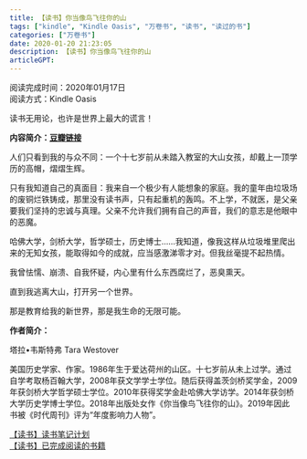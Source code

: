 ```yaml
---
title: 【读书】你当像鸟飞往你的山
tags: ["kindle", "Kindle Oasis", "万卷书", "读书", "读过的书"]
categories: ["万卷书"]
date: 2020-01-20 21:23:05
description: 【读书】你当像鸟飞往你的山
articleGPT: 
---
```


阅读完成时间：2020年01月17日  
阅读方式：Kindle Oasis

读书无用论，也许是世界上最大的谎言！

**内容简介：[豆瓣链接](https://book.douban.com/subject/33440205/)**

人们只看到我的与众不同：一个十七岁前从未踏入教室的大山女孩，却戴上一顶学历的高帽，熠熠生辉。

只有我知道自己的真面目：我来自一个极少有人能想象的家庭。我的童年由垃圾场的废铜烂铁铸成，那里没有读书声，只有起重机的轰鸣。不上学，不就医，是父亲要我们坚持的忠诚与真理。父亲不允许我们拥有自己的声音，我们的意志是他眼中的恶魔。

哈佛大学，剑桥大学，哲学硕士，历史博士……我知道，像我这样从垃圾堆里爬出来的无知女孩，能取得如今的成就，应当感激涕零才对。但我丝毫提不起热情。

我曾怯懦、崩溃、自我怀疑，内心里有什么东西腐烂了，恶臭熏天。

直到我逃离大山，打开另一个世界。

那是教育给我的新世界，那是我生命的无限可能。

**作者简介：**

塔拉•韦斯特弗 Tara Westover

美国历史学家、作家。1986年生于爱达荷州的山区。十七岁前从未上过学。通过自学考取杨百翰大学，2008年获文学学士学位。随后获得盖茨剑桥奖学金，2009年获剑桥大学哲学硕士学位。2010年获得奖学金赴哈佛大学访学。2014年获剑桥大学历史学博士学位。2018年出版处女作《你当像鸟飞往你的山》。2019年因此书被《时代周刊》评为“年度影响力人物”。

[【读书】读书笔记计划](./2016-11-14-reading-plan)  
[【读书】已完成阅读的书籍](./2017-03-15-reading-done)

